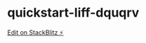 # quickstart-liff-dquqrv

[Edit on StackBlitz ⚡️](https://stackblitz.com/edit/quickstart-liff-dquqrv)